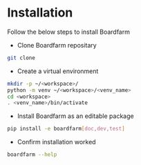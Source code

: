 # Installation

Follow the below steps to install Boardfarm

- Clone Boardfarm repositary

```bash
git clone
```

- Create a virtual environment

```bash
mkdir -p ~/<workspace>/
python -m venv ~/<workspace>/<venv_name>
cd <workspace>
. <venv_name>/bin/activate
```

- Install Boardfarm as an editable package

```bash
pip install -e boardfarm[doc,dev,test]
```

- Confirm installation worked

```bash
boardfarm --help
```
